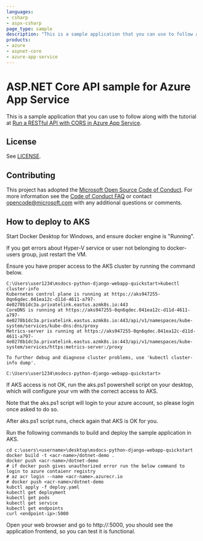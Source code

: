 ```yaml
---
languages:
- csharp
- aspx-csharp
page_type: sample
description: "This is a sample application that you can use to follow along with the Run a RESTful API with CORS in Azure App Service tutorial."
products:
- azure
- aspnet-core
- azure-app-service
---
```


# ASP.NET Core API sample for Azure App Service

This is a sample application that you can use to follow along with the tutorial at 
[Run a RESTful API with CORS in Azure App Service](https://docs.microsoft.com/azure/app-service/app-service-web-tutorial-rest-api). 

## License

See [LICENSE](https://github.com/Azure-Samples/dotnet-core-api/blob/master/LICENSE.md).

## Contributing

This project has adopted the [Microsoft Open Source Code of Conduct](https://opensource.microsoft.com/codeofconduct/). For more information see the [Code of Conduct FAQ](https://opensource.microsoft.com/codeofconduct/faq/) or contact [opencode@microsoft.com](mailto:opencode@microsoft.com) with any additional questions or comments.
  
## How to deploy to AKS

Start Docker Desktop for Windows, and ensure docker engine is "Running".

If you get errors about Hyper-V service or user not belonging to docker-users group, just restart the VM.

Ensure you have proper access to the AKS cluster by running the command below.

```
C:\Users\user1234\msdocs-python-django-webapp-quickstart>kubectl cluster-info
Kubernetes control plane is running at https://aks947255-0qn6qdec.041ea12c-d11d-4611-a797-4e0278b1dc3a.privatelink.eastus.azmk8s.io:443
CoreDNS is running at https://aks947255-0qn6qdec.041ea12c-d11d-4611-a797-4e0278b1dc3a.privatelink.eastus.azmk8s.io:443/api/v1/namespaces/kube-system/services/kube-dns:dns/proxy
Metrics-server is running at https://aks947255-0qn6qdec.041ea12c-d11d-4611-a797-4e0278b1dc3a.privatelink.eastus.azmk8s.io:443/api/v1/namespaces/kube-system/services/https:metrics-server:/proxy

To further debug and diagnose cluster problems, use 'kubectl cluster-info dump'.

C:\Users\user1234\msdocs-python-django-webapp-quickstart>
```

If AKS access is not OK, run the aks.ps1 powershell script on your desktop, which will configure your vm with the correct access to AKS.

Note that the aks.ps1 script will login to your azure account, so please login once asked to do so.

After aks.ps1 script runs, check again that AKS is OK for you.

Run the following commands to build and deploy the sample application in AKS.

```
cd c:\users\<username>\desktop\msdocs-python-django-webapp-quickstart
docker build -t <acr-name>/dotnet-demo .
docker push <acr-name>/dotnet-demo
# if docker push gives unauthorized error run the below command to login to azure contaienr registry
# az acr login --name <acr-name>.azurecr.io
# docker push <acr-name>/dotnet-demo
kubctl apply -f deploy.yaml
kubectl get deployment
kubectl get pods
kubectl get service
kubectl get endpoints
curl <endpoint-ip>:5000
```

Open your web browser and go to http://<endpoint-ip>:5000, you should see the application frontend, so you can test it is functional.
